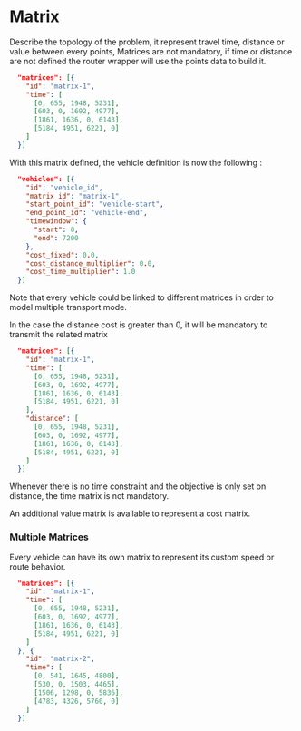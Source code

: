 # Matrix

Describe the topology of the problem, it represent travel time, distance or value between every points,
Matrices are not mandatory, if time or distance are not defined the router wrapper will use the points data to build it.

```json
  "matrices": [{
    "id": "matrix-1",
    "time": [
      [0, 655, 1948, 5231],
      [603, 0, 1692, 4977],
      [1861, 1636, 0, 6143],
      [5184, 4951, 6221, 0]
    ]
  }]
```

With this matrix defined, the vehicle definition is now the following :

```json
  "vehicles": [{
    "id": "vehicle_id",
    "matrix_id": "matrix-1",
    "start_point_id": "vehicle-start",
    "end_point_id": "vehicle-end",
    "timewindow": {
      "start": 0,
      "end": 7200
    },
    "cost_fixed": 0.0,
    "cost_distance_multiplier": 0.0,
    "cost_time_multiplier": 1.0
  }]
```

Note that every vehicle could be linked to different matrices in order to model multiple transport mode.

In the case the distance cost is greater than 0, it will be mandatory to transmit the related matrix

```json
  "matrices": [{
    "id": "matrix-1",
    "time": [
      [0, 655, 1948, 5231],
      [603, 0, 1692, 4977],
      [1861, 1636, 0, 6143],
      [5184, 4951, 6221, 0]
    ],
    "distance": [
      [0, 655, 1948, 5231],
      [603, 0, 1692, 4977],
      [1861, 1636, 0, 6143],
      [5184, 4951, 6221, 0]
    ]
  }]
```

Whenever there is no time constraint and the objective is only set on distance, the time matrix is not mandatory.

An additional value matrix is available to represent a cost matrix.

### Multiple Matrices

Every vehicle can have its own matrix to represent its custom speed or route behavior.

```json
  "matrices": [{
    "id": "matrix-1",
    "time": [
      [0, 655, 1948, 5231],
      [603, 0, 1692, 4977],
      [1861, 1636, 0, 6143],
      [5184, 4951, 6221, 0]
    ]
  }, {
    "id": "matrix-2",
    "time": [
      [0, 541, 1645, 4800],
      [530, 0, 1503, 4465],
      [1506, 1298, 0, 5836],
      [4783, 4326, 5760, 0]
    ]
  }]
```
